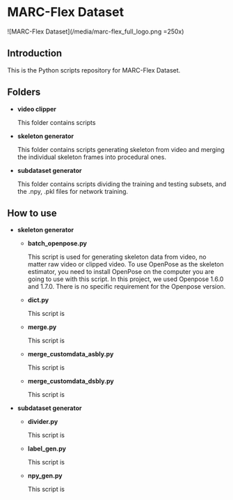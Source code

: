 # MARC-Flex Dataset
 ![MARC-Flex Dataset](/media/marc-flex_full_logo.png =250x)

## Introduction
This is the Python scripts repository for MARC-Flex Dataset.

## Folders
 - **video clipper**

    This folder contains scripts
 - **skeleton generator**
    
    This folder contains scripts generating skeleton from video and merging the individual skeleton frames into procedural ones.
 - **subdataset generator**
    
    This folder contains scripts dividing the training and testing subsets, and the .npy, .pkl files for network training.

## How to use
 - **skeleton generator**
    - **batch_openpose.py**

        This script is used for generating skeleton data from video, no matter raw video or clipped video.
        To use OpenPose as the skeleton estimator, you need to install OpenPose on the computer you are going to use with this script. In this project, we used Openpose 1.6.0 and 1.7.0. There is no specific requirement for the Openpose version.

    - **dict.py**

        This script is 
    - **merge.py**

        This script is 
    - **merge_customdata_asbly.py**

        This script is 
    - **merge_customdata_dsbly.py**

        This script is 
 - **subdataset generator**
    - **divider.py**

        This script is 
    - **label_gen.py**

        This script is 
    - **npy_gen.py**

        This script is 